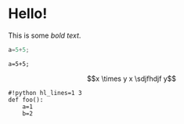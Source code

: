 # Hello!


This is some *bold text*.
```js
a=5+5;
```

```unknown
a=5+5;
```

```math
x \times y
x \sdjfhdjf y
```

```
#!python hl_lines=1 3
def foo():
    a=1
    b=2
```
